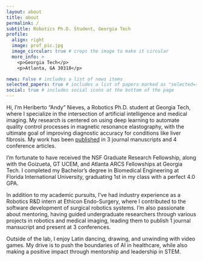 ```yaml
---
layout: about
title: about
permalink: /
subtitle: Robotics Ph.D. Student, Georgia Tech
profile:
  align: right
  image: prof_pic.jpg
  image_circular: true # crops the image to make it circular
  more_info: >
    <p>Georgia Tech</p>
    <p>Atlanta, GA 30318</p>

news: False # includes a list of news items
selected_papers: true # includes a list of papers marked as "selected={true}"
social: true # includes social icons at the bottom of the page
---
```


Hi, I’m Heriberto “Andy” Nieves, a Robotics Ph.D. student at Georgia Tech, where I specialize in the intersection of artificial intelligence and medical imaging. My research is centered on using deep learning to automate quality control processes in magnetic resonance elastography, with the ultimate goal of improving diagnostic accuracy for conditions like liver fibrosis. My work has been [published](/al-folio/publications/) in 3 journal manuscripts and 4 conference articles.

I’m fortunate to have received the NSF Graduate Research Fellowship, along with the Goizueta, GT UCEM, and Atlanta ARCS Fellowships at Georgia Tech. I completed my Bachelor’s degree in Biomedical Engineering at Florida International University, graduating 1st in my class with a perfect 4.0 GPA.

In addition to my academic pursuits, I’ve had industry experience as a Robotics R&D intern at Ethicon Endo-Surgery, where I contributed to the software development of surgical robotics systems. I’m also passionate about mentoring, having guided undergraduate researchers through various projects in robotics and medical imaging, leading them to publish 1 journal mansucript and present at 3 conferences.

Outside of the lab, I enjoy Latin dancing, drawing, and unwinding with video games. My drive is to push the boundaries of AI in healthcare, while also making a positive impact through mentorship and leadership in STEM.
